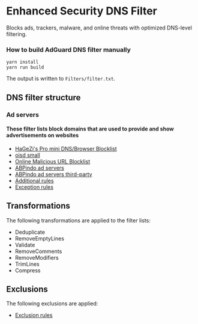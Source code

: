 # Enhanced Security DNS Filter

Blocks ads, trackers, malware, and online threats with optimized DNS-level filtering.

### How to build AdGuard DNS filter manually

```
yarn install
yarn run build
```

The output is written to `Filters/filter.txt`.

## DNS filter structure

### Ad servers

#### These filter lists block domains that are used to provide and show advertisements on websites

* [HaGeZi's Pro mini DNS/Browser Blocklist](https://raw.githubusercontent.com/hagezi/dns-blocklists/main/adblock/pro.mini.txt)
* [oisd small](https://small.oisd.nl)
* [Online Malicious URL Blocklist](https://malware-filter.gitlab.io/malware-filter/urlhaus-filter-agh-online.txt)
* [ABPindo ad servers](https://raw.githubusercontent.com/ABPindo/indonesianadblockrules/master/src/advert/adservers.txt)
* [ABPindo ad servers third-party](https://raw.githubusercontent.com/ABPindo/indonesianadblockrules/master/src/advert/thirdparty.txt)
* [Additional rules](https://github.com/AdguardTeam/AdGuardSDNSFilter/raw/refs/heads/master/Filters/rules.txt)
* [Exception rules](https://github.com/AdguardTeam/AdGuardSDNSFilter/raw/refs/heads/master/Filters/exceptions.txt)

## Transformations

The following transformations are applied to the filter lists:

* Deduplicate
* RemoveEmptyLines
* Validate
* RemoveComments
* RemoveModifiers
* TrimLines
* Compress

## Exclusions

The following exclusions are applied:

* [Exclusion rules](https://github.com/AdguardTeam/AdGuardSDNSFilter/raw/refs/heads/master/Filters/exclusions.txt)
